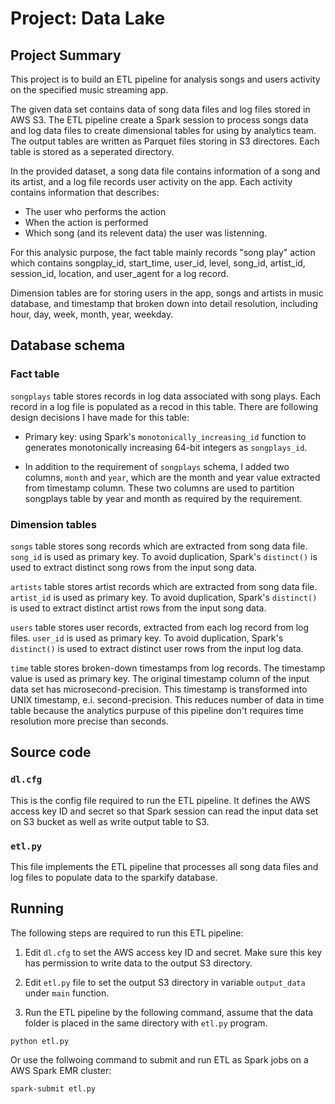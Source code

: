 # Project: Data Lake

## Project Summary

This project is to build an ETL pipeline for analysis songs and users
activity on the specified music streaming app.

The given data set contains data of song data files and log files
stored in AWS S3. The ETL pipeline create a Spark session to process
songs data and log data files to create dimensional tables for using
by analytics team. The output tables are written as Parquet files
storing in S3 directores. Each table is stored as a seperated directory.

In the provided dataset, a song data file contains information of a 
song and its artist, and a log file records user activity on the app.
Each activity contains information that describes:

* The user who performs the action
* When the action is performed
* Which song (and its relevent data) the user was listenning.

For this analysic purpose, the fact table mainly records "song play"
action which contains songplay_id, start_time, user_id, level, song_id,
artist_id, session_id, location, and user_agent for a log record.

Dimension tables are for storing users in the app, songs and artists in
music database, and timestamp that broken down into detail resolution,
including hour, day, week, month, year, weekday.

## Database schema

### Fact table

`songplays` table stores records in log data associated with song plays.
Each record in a log file is populated as a recod in this table. There are
following design decisions I have made for this table:

* Primary key: using Spark's `monotonically_increasing_id` function
to generates monotonically increasing 64-bit integers as `songplays_id`.

* In addition to the requirement of `songplays` schema, I added two columns,
`month` and `year`, which are the month and year value extracted from
timestamp column. These two columns are used to partition songplays table
by year and month as required by the requirement.

### Dimension tables

`songs` table stores song records which are extracted from song data
file. `song_id` is used as primary key. To avoid duplication, Spark's
`distinct()` is used to extract distinct song rows from the input
song data.

`artists` table stores artist records which are extracted from song data
file. `artist_id` is used as primary key. To avoid duplication, Spark's
`distinct()` is used to extract distinct artist rows from the input
song data.

`users` table stores user records, extracted from each log record from
log files. `user_id` is used as primary key. To avoid duplication, Spark's
`distinct()` is used to extract distinct user rows from the input
log data.

`time` table stores broken-down timestamps from log records. The
timestamp value is used as primary key. The original timestamp column
of the input data set has microsecond-precision. This timestamp is
transformed into UNIX timestamp, e.i. second-precision. This reduces
number of data in time table because the analytics purpuse of this
pipeline don't requires time resolution more precise than seconds.

## Source code

### `dl.cfg`

This is the config file required to run the ETL pipeline. It defines
the AWS access key ID and secret so that Spark session can read the
input data set on S3 bucket as well as write output table to S3.

### `etl.py`

This file implements the ETL pipeline that processes all song data 
files and log files to populate data to the sparkify database.

## Running

The following steps are required to run this ETL pipeline:

1. Edit `dl.cfg` to set the AWS access key ID and secret. Make sure this
key has permission to write data to the output S3 directory.

2. Edit `etl.py` file to set the output S3 directory in variable 
`output_data` under `main` function.

3. Run the ETL pipeline by the following command, assume that the
data folder is placed in the same directory with `etl.py` program.

```
python etl.py
```

Or use the follwoing command to submit and run ETL as Spark jobs
on a AWS Spark EMR cluster:

```
spark-submit etl.py
```
